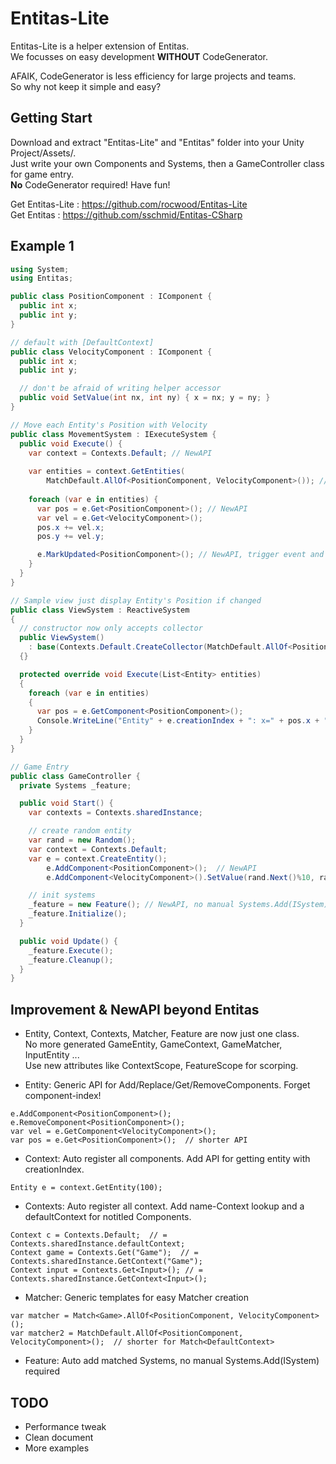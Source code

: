 # Entitas-Lite

Entitas-Lite is a helper extension of Entitas.<br>
We focusses on easy development **WITHOUT** CodeGenerator.

AFAIK, CodeGenerator is less efficiency for large projects and teams. <br>So why not keep it simple and easy?



## Getting Start
Download and extract "Entitas-Lite" and "Entitas" folder into your Unity Project/Assets/.<br>
Just write your own Components and Systems, then a GameController class for game entry.<br/>
**No** CodeGenerator required! Have fun!

Get Entitas-Lite  : https://github.com/rocwood/Entitas-Lite  <br>
Get Entitas : https://github.com/sschmid/Entitas-CSharp



## Example 1

```csharp
using System;
using Entitas;

public class PositionComponent : IComponent {
  public int x;
  public int y;
}

// default with [DefaultContext]
public class VelocityComponent : IComponent {
  public int x;
  public int y;

  // don't be afraid of writing helper accessor
  public void SetValue(int nx, int ny) { x = nx; y = ny; }  
}

// Move each Entity's Position with Velocity
public class MovementSystem : IExecuteSystem {
  public void Execute() {
    var context = Contexts.Default; // NewAPI
    
    var entities = context.GetEntities(
        MatchDefault.AllOf<PositionComponent, VelocityComponent>()); // NewAPI
    
    foreach (var e in entities) {
      var pos = e.Get<PositionComponent>(); // NewAPI
      var vel = e.Get<VelocityComponent>();
      pos.x += vel.x;
      pos.y += vel.y;

      e.MarkUpdated<PositionComponent>(); // NewAPI, trigger event and ReactiveSystem
    }
  }
}

// Sample view just display Entity's Position if changed
public class ViewSystem : ReactiveSystem
{
  // constructor now only accepts collector
  public ViewSystem() 
    : base(Contexts.Default.CreateCollector(MatchDefault.AllOf<PositionComponent>()))
  {}

  protected override void Execute(List<Entity> entities)
  {
    foreach (var e in entities)
    {
      var pos = e.GetComponent<PositionComponent>();
      Console.WriteLine("Entity" + e.creationIndex + ": x=" + pos.x + " y=" + pos.y);
    }
  }
}

// Game Entry
public class GameController {
  private Systems _feature;

  public void Start() {
    var contexts = Contexts.sharedInstance;

    // create random entity
    var rand = new Random();
    var context = Contexts.Default;
    var e = context.CreateEntity();
        e.AddComponent<PositionComponent>();  // NewAPI
        e.AddComponent<VelocityComponent>().SetValue(rand.Next()%10, rand.Next()%10);

    // init systems
    _feature = new Feature(); // NewAPI, no manual Systems.Add(ISystem) required
    _feature.Initialize();
  }

  public void Update() {
    _feature.Execute();
    _feature.Cleanup();
  }
}
```



## Improvement & NewAPI beyond Entitas

* Entity, Context, Contexts, Matcher, Feature are now just one class.<br/>
No more generated GameEntity, GameContext, GameMatcher, InputEntity ...<br/>
Use new attributes like ContextScope, FeatureScope for scorping.


* Entity: Generic API for Add/Replace/Get/RemoveComponents. Forget component-index!
```
e.AddComponent<PositionComponent>();
e.RemoveComponent<PositionComponent>();
var vel = e.GetComponent<VelocityComponent>();
var pos = e.Get<PositionComponent>();  // shorter API
```


* Context: Auto register all components. Add API for getting entity with creationIndex.
```
Entity e = context.GetEntity(100);	
```


* Contexts: Auto register all context. Add name-Context lookup and a defaultContext for notitled Components.
```
Context c = Contexts.Default;  // = Contexts.sharedInstance.defaultContext;
Context game = Contexts.Get("Game");  // = Contexts.sharedInstance.GetContext("Game");
Context input = Contexts.Get<Input>(); // = Contexts.sharedInstance.GetContext<Input>();
```


* Matcher: Generic templates for easy Matcher creation
```
var matcher = Match<Game>.AllOf<PositionComponent, VelocityComponent>();
var matcher2 = MatchDefault.AllOf<PositionComponent, VelocityComponent>();  // shorter for Match<DefaultContext>
```


* Feature: Auto add matched Systems, no manual Systems.Add(ISystem) required




## TODO

* Performance tweak
* Clean document
* More examples
 
